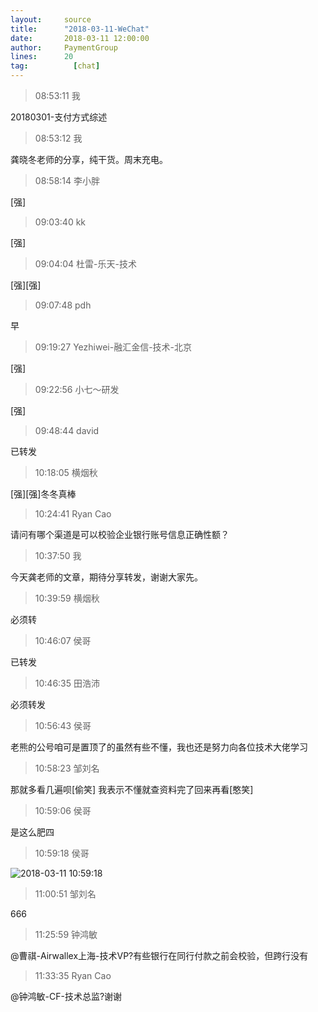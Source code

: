 ```yaml
---
layout:     source 
title:      "2018-03-11-WeChat"
date:       2018-03-11 12:00:00
author:     PaymentGroup
lines:      20 
tag:		  [chat]
---
```

> 08:53:11  我  
   
20180301-支付方式综述  
   
> 08:53:12  我  
   
龚晓冬老师的分享，纯干货。周末充电。  
   
> 08:58:14  李小胖  
   
[强]  
   
> 09:03:40  kk  
   
[强]  
   
> 09:04:04  杜雷-乐天-技术  
   
[强][强]  
   
> 09:07:48  pdh  
   
早  
   
> 09:19:27  Yezhiwei-融汇金信-技术-北京  
   
[强]  
   
> 09:22:56  小七～研发  
   
[强]  
   
> 09:48:44  david  
   
已转发  
   
> 10:18:05  横烟秋  
   
[强][强]冬冬真棒  
   
> 10:24:41  Ryan Cao  
   
请问有哪个渠道是可以校验企业银行账号信息正确性额？  
   
> 10:37:50  我  
   
今天龚老师的文章，期待分享转发，谢谢大家先。   
   
> 10:39:59  横烟秋  
   
必须转  
   
> 10:46:07  侯哥  
   
已转发  
   
> 10:46:35  田浩沛  
   
必须转发  
   
> 10:56:43  侯哥  
   
老熊的公号咱可是置顶了的虽然有些不懂，我也还是努力向各位技术大佬学习  
   
> 10:58:23  邹刘名  
   
那就多看几遍呗[偷笑]   我表示不懂就查资料完了回来再看[憨笑]  
   
> 10:59:06  侯哥  
   
是这么肥四  
   
> 10:59:18  侯哥  
   
![2018-03-11 10:59:18](http://static.cocolian.org/img/20180311_105918.png) 
   
> 11:00:51  邹刘名  
   
666  
   
> 11:25:59  钟鸿敏  
   
@曹祺-Airwallex上海-技术VP?有些银行在同行付款之前会校验，但跨行没有  
   
> 11:33:35  Ryan Cao  
   
@钟鸿敏-CF-技术总监?谢谢  
   
